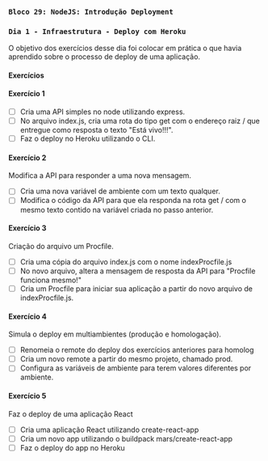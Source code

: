 ### `Bloco 29: NodeJS: Introdução Deployment`

### `Dia 1 - Infraestrutura - Deploy com Heroku`

O objetivo dos exercícios desse dia foi colocar em prática o que havia aprendido sobre o processo de deploy de uma aplicação.

#### Exercícios

#### Exercício 1

- [ ] Cria uma API simples no node utilizando express.
- [ ] No arquivo index.js, cria uma rota do tipo get com o endereço raiz / que entregue como resposta o texto "Está vivo!!!".
- [ ] Faz o deploy no Heroku utilizando o CLI.

#### Exercício 2

Modifica a API para responder a uma nova mensagem.

- [ ] Cria uma nova variável de ambiente com um texto qualquer.
- [ ] Modifica o código da API para que ela responda na rota get / com o mesmo texto contido na variável criada no passo anterior.

#### Exercício 3

Criação do arquivo um Procfile.

- [ ] Cria uma cópia do arquivo index.js com o nome indexProcfile.js
- [ ] No novo arquivo, altera a mensagem de resposta da API para "Procfile funciona mesmo!"
- [ ] Cria um Procfile para iniciar sua aplicação a partir do novo arquivo de indexProcfile.js.

#### Exercício 4

Simula o deploy em multiambientes (produção e homologação).

- [ ] Renomeia o remote do deploy dos exercícios anteriores para homolog
- [ ] Cria um novo remote a partir do mesmo projeto, chamado prod.
- [ ] Configura as variáveis de ambiente para terem valores diferentes por ambiente.

#### Exercício 5

Faz o deploy de uma aplicação React

- [ ] Cria uma aplicação React utilizando create-react-app
- [ ] Cria um novo app utilizando o buildpack mars/create-react-app
- [ ] Faz o deploy do app no Heroku
